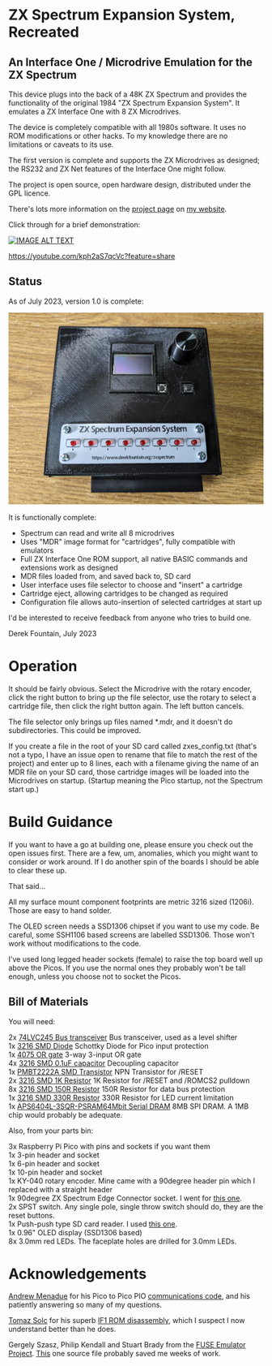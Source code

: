 # ZX Spectrum Expansion System, Recreated

## An Interface One / Microdrive Emulation for the ZX Spectrum

This device plugs into the back of a 48K ZX Spectrum and provides the
functionality of the original 1984 "ZX Spectrum Expansion System". It
emulates a ZX Interface One with 8 ZX Microdrives.

The device is completely compatible with all 1980s software. It uses no
ROM modifications or other hacks. To my knowledge there are no
limitations or caveats to its use.

The first version is complete and supports the ZX Microdrives as
designed; the RS232 and ZX Net features of the Interface One might follow.

The project is open source, open hardware design, distributed under the
GPL licence.

There's lots more information on the [project page](https://www.derekfountain.org/zses.php)
on [my website](https://www.derekfountain.org/).

Click through for a brief demonstration:

[![IMAGE ALT TEXT](http://img.youtube.com/vi/kph2aS7qcVc/0.jpg)](http://www.youtube.com/watch?v=kph2aS7qcVc "ZX Spectrum Expansion System, Recreated")

https://youtube.com/kph2aS7qcVc?feature=share

## Status

As of July 2023, version 1.0 is complete:

![alt text](images/zses_2.jpg "v1.0")

It is functionally complete:

* Spectrum can read and write all 8 microdrives
* Uses "MDR" image format for "cartridges", fully compatible with emulators
* Full ZX Interface One ROM support, all native BASIC commands and extensions work as designed
* MDR files loaded from, and saved back to, SD card
* User interface uses file selector to choose and "insert" a cartridge
* Cartridge eject, allowing cartridges to be changed as required
* Configuration file allows auto-insertion of selected cartridges at start up

I'd be interested to receive feedback from anyone who tries to build one.

Derek Fountain, July 2023


# Operation

It should be fairly obvious. Select the Microdrive with the rotary encoder, click the right
button to bring up the file selector, use the rotary to select a cartridge file, then click the right button
again. The left button cancels.

The file selector only brings up files named *.mdr, and it doesn't do subdirectories. This
could be improved.

If you create a file in the root of your SD card called zxes_config.txt (that's not a
typo, I have an issue open to rename that file to match the rest of the project) and
enter up to 8 lines, each with a filename giving the name of an MDR file on your SD card,
those cartridge images will be loaded into the Microdrives on startup. (Startup meaning the
Pico startup, not the Spectrum start up.)


# Build Guidance

If you want to have a go at building one, please ensure you check out the open issues first.
There are a few, um, anomalies, which you might want to consider or work around. If I do
another spin of the boards I should be able to clear these up.

That said...

All my surface mount component footprints are metric 3216 sized (1206i). Those are easy to hand solder.

The OLED screen needs a SSD1306 chipset if you want to use my code. Be careful, some SSH1106
based screens are labelled SSD1306. Those won't work without modifications to the code.

I've used long legged header sockets (female) to raise the top board well up above the Picos. If you
use the normal ones they probably won't be tall enough, unless you choose not to socket the Picos.

## Bill of Materials

You will need:

2x [74LVC245 Bus transceiver](https://www.mouser.co.uk/ProductDetail/595-SN74LVC245ANSR)
Bus transceiver, used as a level shifter
<br>
1x [3216 SMD Diode](https://www.mouser.co.uk/ProductDetail/581-SD1206S040S2R0)
Schottky Diode for Pico input protection
<br>
1x [4075 OR gate](https://www.mouser.co.uk/ProductDetail/595-SN74HCS4075DR)
3-way 3-input OR gate
<br>
4x [3216 SMD 0.1uF capacitor](https://www.mouser.co.uk/ProductDetail/581-12065C104KAT4A)
Decoupling capacitor
<br>
1x [PMBT2222A SMD Transistor](https://www.mouser.co.uk/ProductDetail/771-PMBT2222A-T-R)
NPN Transistor for /RESET
<br>
2x [3216 SMD 1K Resistor](https://www.mouser.co.uk/ProductDetail/603-RT1206FRE071KL)
1K Resistor for /RESET and /ROMCS2 pulldown
<br>
8x [3216 SMD 150R Resistor](https://www.mouser.co.uk/ProductDetail/603-RT1206FRE07150RL)
150R Resistor for data bus protection
<br>
1x [3216 SMD 330R Resistor](https://www.mouser.co.uk/ProductDetail/YAGEO/RT1206FRE07330RL)
330R Resistor for LED current limitation
<br>
1x [APS6404L-3SQR-PSRAM64Mbit Serial DRAM](https://www.mouser.co.uk/ProductDetail/878-APS6404L-3SQR-SN)
8MB SPI DRAM. A 1MB chip would probably be adequate.
<br>

Also, from your parts bin:

3x Raspberry Pi Pico with pins and sockets if you want them
<br>
1x 3-pin header and socket
<br>
1x 6-pin header and socket
<br>
1x 10-pin header and socket
<br>
1x KY-040 rotary encoder. Mine came with a 90degree header pin which I replaced with a straight header
<br>
1x 90degree ZX Spectrum Edge Connector socket. I went for [this one](https://www.ebay.co.uk/itm/394156247495).
<br>
2x SPST switch. Any single pole, single throw switch should do, they are the reset buttons.
<br>
1x Push-push type SD card reader. I used [this one](https://www.ebay.co.uk/itm/133222265884).
<br>
1x 0.96" OLED display (SSD1306 based)
<br>
8x 3.0mm red LEDs. The faceplate holes are drilled for 3.0mm LEDs.


# Acknowledgements

[Andrew Menadue](http://trochilidae.blogspot.com/)
for his Pico to Pico PIO [communications code](https://github.com/blackjetrock/picoputer),
and his patiently answering so many of my questions.

[Tomaz Solc](https://www.tablix.org/~avian/blog/articles/about/) for his superb
[IF1 ROM disassembly](https://www.tablix.org/~avian/spectrum/rom/if1_2.htm), which I
suspect I now understand better than he does.

Gergely Szasz, Philip Kendall and Stuart Brady from the
[FUSE Emulator Project](https://sourceforge.net/projects/fuse-emulator/).
[This](https://sourceforge.net/p/fuse-emulator/fuse/ci/master/tree/peripherals/if1.c)
one source file probably saved me weeks of work.